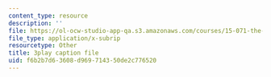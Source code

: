 ```yaml
---
content_type: resource
description: ''
file: https://ol-ocw-studio-app-qa.s3.amazonaws.com/courses/15-071-the-analytics-edge-spring-2017/f6b2b7d63608d969714350de2c776520_gE1wRDQMR8E.srt
file_type: application/x-subrip
resourcetype: Other
title: 3play caption file
uid: f6b2b7d6-3608-d969-7143-50de2c776520
---
```

